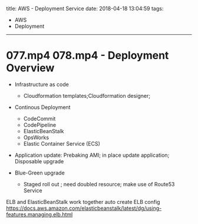 title: AWS - Deployment Service
date: 2018-04-18 13:04:59
tags:
- AWS
- Deployment
---

# 077.mp4 078.mp4 - Deployment Overview

* Infrastructure as code
   * Cloudformation templates;Cloudformation designer;
* Continous Deployment
   * CodeCommit
   * CodePipeline
   * ElasticBeanStalk
   * OpsWorks
   * Elastic Container Service (ECS)
* Application update: Prebaking AMI; in place update application; Disposable upgrade

* Blue-Green upgrade
   * Staged roll out ; need doubled resource; make use of Route53 Service


ELB and ElasticBeanStalk work together
auto create ELB config
https://docs.aws.amazon.com/elasticbeanstalk/latest/dg/using-features.managing.elb.html
